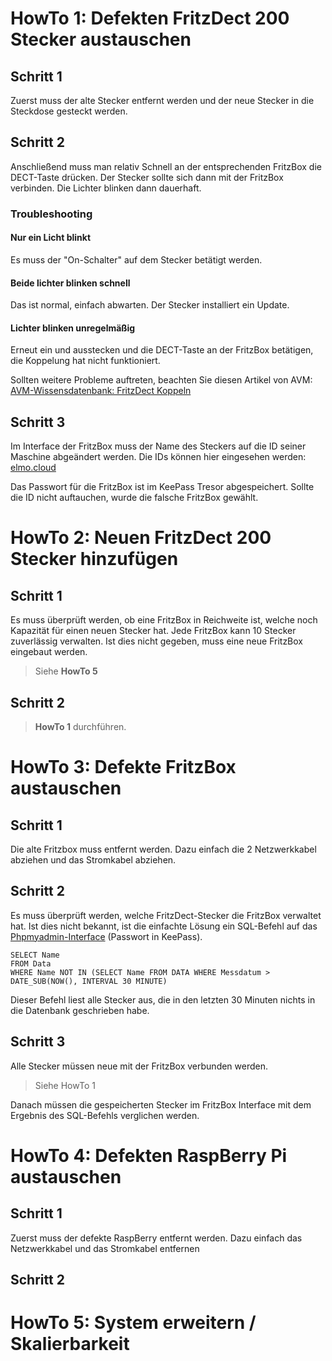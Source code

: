 # HowTo 1: Defekten FritzDect 200 Stecker austauschen
## Schritt 1
Zuerst muss der alte Stecker entfernt werden und der neue Stecker in die Steckdose gesteckt werden.
## Schritt 2
Anschließend muss man relativ Schnell an der entsprechenden FritzBox die DECT-Taste drücken. Der Stecker sollte sich dann mit der FritzBox verbinden. Die Lichter blinken dann dauerhaft.
### Troubleshooting
#### Nur ein Licht blinkt
Es muss der "On-Schalter" auf dem Stecker betätigt werden.
#### Beide lichter blinken schnell
Das ist normal, einfach abwarten. Der Stecker installiert ein Update.
#### Lichter blinken unregelmäßig
Erneut ein und ausstecken und die DECT-Taste an der FritzBox betätigen, die Koppelung hat nicht funktioniert.

Sollten weitere Probleme auftreten, beachten Sie diesen Artikel von AVM:
[AVM-Wissensdatenbank: FritzDect Koppeln](https://avm.de/service/fritzbox/fritzbox-7272/wissensdatenbank/publication/show/1231_FRITZ-DECT-Steckdose-an-FRITZ-Box-anmelden/)
## Schritt 3
Im Interface der FritzBox muss der Name des Steckers auf die ID seiner Maschine abgeändert werden. Die IDs können hier eingesehen werden:
[elmo.cloud](https://elmo.cloud/main/maschinen.php)

Das Passwort für die FritzBox ist im KeePass Tresor abgespeichert. Sollte die ID nicht auftauchen, wurde die falsche FritzBox gewählt.

# HowTo 2: Neuen FritzDect 200 Stecker hinzufügen
## Schritt 1
Es muss überprüft werden, ob eine FritzBox in Reichweite ist, welche noch Kapazität für einen neuen Stecker hat. Jede FritzBox kann 10 Stecker zuverlässig verwalten.
Ist dies nicht gegeben, muss eine neue FritzBox eingebaut werden.

> Siehe **HowTo 5**

## Schritt 2

> **HowTo 1** durchführen.

# HowTo 3: Defekte FritzBox austauschen
## Schritt 1
Die alte Fritzbox muss entfernt werden. Dazu einfach die 2 Netzwerkkabel abziehen und das Stromkabel abziehen.
## Schritt 2
Es muss überprüft werden, welche FritzDect-Stecker die FritzBox verwaltet hat. Ist dies nicht bekannt, ist die einfachte Lösung ein SQL-Befehl auf das [Phpmyadmin-Interface](https://elmo.cloud/phpmyadmin/) (Passwort in KeePass).

    SELECT Name
    FROM Data
    WHERE Name NOT IN (SELECT Name FROM DATA WHERE Messdatum > DATE_SUB(NOW(), INTERVAL 30 MINUTE)

Dieser Befehl liest alle Stecker aus, die in den letzten 30 Minuten nichts in die Datenbank geschrieben habe.

## Schritt 3
Alle Stecker müssen neue mit der FritzBox verbunden werden. 

> Siehe HowTo 1

Danach müssen die gespeicherten Stecker im FritzBox Interface mit dem Ergebnis des SQL-Befehls verglichen werden.

# HowTo 4: Defekten RaspBerry Pi austauschen
## Schritt 1
Zuerst muss der defekte RaspBerry entfernt werden. Dazu einfach das Netzwerkkabel und das Stromkabel entfernen
## Schritt 2

# HowTo 5: System erweitern / Skalierbarkeit
<!--stackedit_data:
eyJoaXN0b3J5IjpbLTIzMzU4MjQ0OSwtMzMxNDc0ODIzXX0=
-->